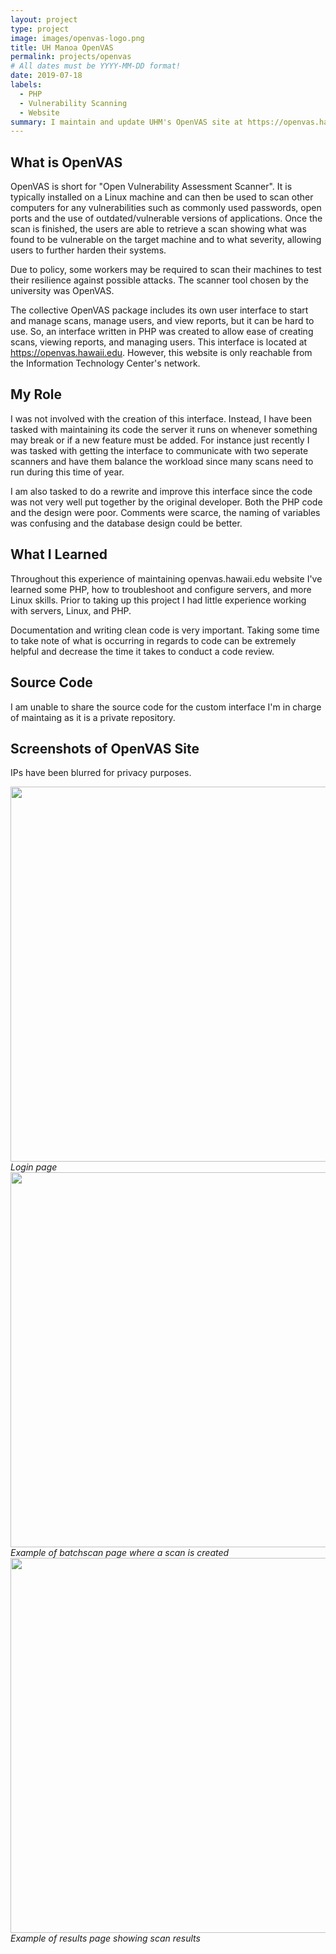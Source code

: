 ```yaml
---
layout: project
type: project
image: images/openvas-logo.png
title: UH Manoa OpenVAS
permalink: projects/openvas
# All dates must be YYYY-MM-DD format!
date: 2019-07-18
labels:
  - PHP
  - Vulnerability Scanning
  - Website
summary: I maintain and update UHM's OpenVAS site at https://openvas.hawaii.edu. (Not accessible outside of ITC network).
---
```

## What is OpenVAS

OpenVAS is short for "Open Vulnerability Assessment Scanner". It is typically installed on a Linux machine and can then be used to scan other computers for any vulnerabilities such as commonly used passwords, open ports and the use of outdated/vulnerable versions of applications. Once the scan is finished, the users are able to retrieve a scan showing what was found to be vulnerable on the target machine and to what severity, allowing users to further harden their systems. 

Due to policy, some workers may be required to scan their machines to test their resilience against possible attacks. The scanner tool chosen by the university was OpenVAS.

The collective OpenVAS package includes its own user interface to start and manage scans, manage users, and view reports, but it can be hard to use. So, an interface written in PHP was created to allow ease of creating scans, viewing reports, and managing users. This interface is located at https://openvas.hawaii.edu. However, this website is only reachable from the Information Technology Center's network. 

## My Role

I was not involved with the creation of this interface. Instead, I have been tasked with maintaining its code the server it runs on whenever something may break or if a new feature must be added. For instance just recently I was tasked with getting the interface to communicate with two seperate scanners and have them balance the workload since many scans need to run during this time of year. 

I am also tasked to do a rewrite and improve this interface since the code was not very well put together by the original developer. Both the PHP code and the design were poor. Comments were scarce, the naming of variables was confusing and the database design could be better. 

## What I Learned

Throughout this experience of maintaining openvas.hawaii.edu website I've learned some PHP, how to troubleshoot and configure servers, and more Linux skills. Prior to taking up this project I had little experience working with servers, Linux, and PHP.  

Documentation and writing clean code is very important. Taking some time to take note of what is occurring in regards to code can be extremely helpful and decrease the time it takes to conduct a code review. 

## Source Code

I am unable to share the source code for the custom interface I'm in charge of maintaing as it is a private repository. 

## Screenshots of OpenVAS Site
IPs have been blurred for privacy purposes.

<img height="600" width="1000" src="https://gabrielundan.github.io/images/openvas-login.PNG">*Login page*
<img height="600" width="1000" src="https://gabrielundan.github.io/images/openvas-batchscan.PNG">*Example of batchscan page where a scan is created*
<img height="600" width="1000" src="https://gabrielundan.github.io/images/openvas-results.PNG">*Example of results page showing scan results*

